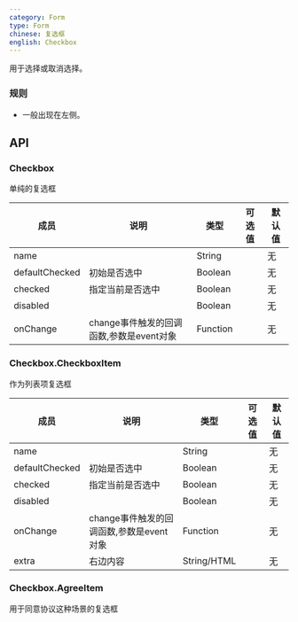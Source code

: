 ```yaml
---
category: Form
type: Form
chinese: 复选框
english: Checkbox
---
```



用于选择或取消选择。


### 规则
- 一般出现在左侧。


## API

### Checkbox

单纯的复选框

| 成员             | 说明           | 类型       |  可选值        | 默认值       |
|---------------- |----------------|----------|----------|--------------
| name            |      | String |   | 无  |
| defaultChecked  |  初始是否选中  | Boolean |   | 无  |
| checked         |   指定当前是否选中   | Boolean |   | 无  |
| disabled        |         | Boolean | |  无  |
| onChange        | change事件触发的回调函数,参数是event对象 | Function | |   无  |

### Checkbox.CheckboxItem

作为列表项复选框

| 成员             | 说明           | 类型       |  可选值        | 默认值       |
|---------------- |----------------|----------|----------|--------------
| name            |      | String |   | 无  |
| defaultChecked  |  初始是否选中  | Boolean |   | 无  |
| checked         |   指定当前是否选中   | Boolean |   | 无  |
| disabled        |         | Boolean | |  无  |
| onChange        | change事件触发的回调函数,参数是event对象 | Function | |   无  |
| extra           | 右边内容        | String/HTML | |  无  |

### Checkbox.AgreeItem

用于同意协议这种场景的复选框
